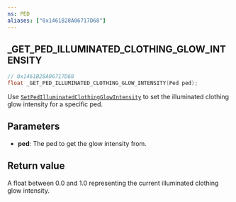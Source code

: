 ```yaml
---
ns: PED
aliases: ["0x1461B28A06717D68"]
---
```

## _GET_PED_ILLUMINATED_CLOTHING_GLOW_INTENSITY

```c
// 0x1461B28A06717D68
float _GET_PED_ILLUMINATED_CLOTHING_GLOW_INTENSITY(Ped ped);
```

Use [`SetPedIlluminatedClothingGlowIntensity`](#_0x4E90D746056E273D) to set the illuminated clothing glow intensity for a specific ped.


## Parameters
* **ped**: The ped to get the glow intensity from.

## Return value
A float between 0.0 and 1.0 representing the current illuminated clothing glow intensity.
